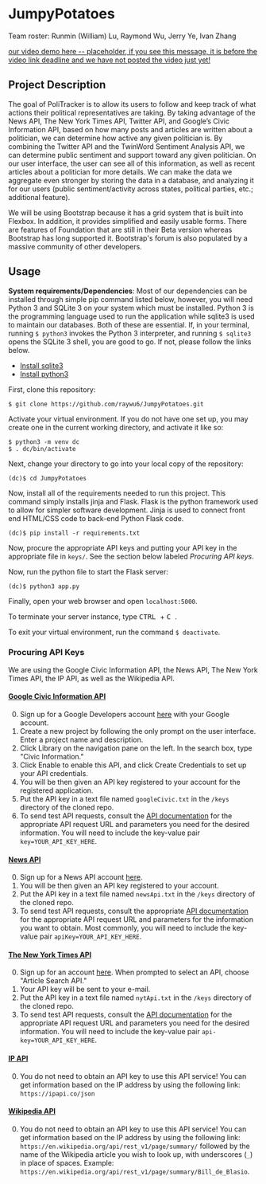 # JumpyPotatoes

Team roster: Runmin (William) Lu, Raymond Wu, Jerry Ye, Ivan Zhang

[our video demo here -- placeholder, if you see this message, it is before the video link deadline and we have not posted the video just yet!](https://google.com/)


## Project Description
The goal of PoliTracker is to allow its users to follow and keep track of what actions their political representatives are taking. By taking advantage of the News API, The New York Times API, Twitter API, and Google’s Civic Information API, based on how many posts and articles are written about a politician, we can determine how active any given politician is. By combining the Twitter API and the TwinWord Sentiment Analysis API, we can determine public sentiment and support toward any given politician. On our user interface, the user can see all of this information, as well as recent articles about a politician for more details. We can make the data we aggregate even stronger by storing the data in a database, and analyzing it for our users (public sentiment/activity across states, political parties, etc.; additional feature).

We will be using Bootstrap because it has a grid system that is built into Flexbox. In addition, it provides simplified and easily usable forms. There are features of Foundation that are still in their Beta version whereas Bootstrap has long supported it. Bootstrap's forum is also populated by a massive community of other developers.


## Usage

**System requirements/Dependencies**:
Most of our dependencies can be installed through simple pip command listed below, however, you will need Python 3 and SQLite 3 on your system which must be installed. Python 3 is the programming language used to run the application while sqlite3 is used to maintain our databases. Both of these are essential. If, in your terminal, running `$ python3` invokes the Python 3 interpreter, and running `$ sqlite3` opens the SQLite 3 shell, you are good to go. If not, please follow the links below.
* [Install sqlite3](https://mislav.net/rails/install-sqlite3/ "Install sqlite3")
* [Install python3](https://realpython.com/installing-python/ "Install python3")

First, clone this repository:
```
$ git clone https://github.com/raywu6/JumpyPotatoes.git
```
Activate your virtual environment. If you do not have one set up, you may create one in the current working directory, and activate it like so:
```
$ python3 -m venv dc
$ . dc/bin/activate
```

Next, change your directory to go into your local copy of the repository:
```
(dc)$ cd JumpyPotatoes
```
Now, install all of the requirements needed to run this project. This command simply installs jinja and Flask. Flask is the python framework used to allow for simpler software development. Jinja is used to connect front end HTML/CSS code to back-end Python Flask code.

```
(dc)$ pip install -r requirements.txt
```

Now, procure the appropriate API keys and putting your API key in the appropriate file in `keys/`. See the section below labeled *Procuring API keys*.

Now, run the python file to start the Flask server:
```
(dc)$ python3 app.py
```


Finally, open your web browser and open `localhost:5000`.

To terminate your server instance, type <kbd> CTRL </kbd> + <kbd> C </kbd>.

To exit your virtual environment, run the command `$ deactivate`.

### Procuring API Keys

We are using the Google Civic Information API, the News API, The New York Times API, the IP API, as well as the Wikipedia API.

#### [Google Civic Information API](https://developers.google.com/civic-information/docs/v2/)
0. Sign up for a Google Developers account [here](https://console.developers.google.com) with your Google account.
1. Create a new project by following the only prompt on the user interface. Enter a project name and description.
2. Click Library on the navigation pane on the left. In the search box, type "Civic Information."
3. Click Enable to enable this API, and click Create Credentials to set up your API credentials.
3. You will be then given an API key registered to your account for the registered application.
4. Put the API key in a text file named `googleCivic.txt` in the `/keys` directory of the cloned repo.
5. To send test API requests, consult the [API documentation](https://developers.google.com/civic-information/docs/v2/) for the appropriate API request URL and parameters you need for the desired information. You will need to include the key-value pair `key=YOUR_API_KEY_HERE`.

#### [News API](https://newsapi.org/)
0. Sign up for a News API account [here](https://newsapi.org/register).
1. You will be then given an API key registered to your account.
2. Put the API key in a text file named `newsApi.txt` in the `/keys` directory of the cloned repo.
3. To send test API requests, consult the appropriate [API documentation](https://newsapi.org/docs/get-started) for the appropriate API request URL and parameters for the information you want to obtain. Most commonly, you will need to include the key-value pair `apiKey=YOUR_API_KEY_HERE`.

#### [The New York Times API](https://developer.nytimes.com/)
0. Sign up for an account [here](https://developer.nytimes.com/signup). When prompted to select an API, choose "Article Search API."
1. Your API key will be sent to your e-mail.
2. Put the API key in a text file named `nytApi.txt` in the `/keys` directory of the cloned repo.
3. To send test API requests, consult the [API documentation](https://developer.nytimes.com/article_search_v2.json) for the appropriate API request URL and parameters you need for the desired information. You will need to include the key-value pair `api-key=YOUR_API_KEY_HERE`.

#### [IP API](https://ipapi.co/)
0. You do not need to obtain an API key to use this API service! You can get information based on the IP address by using the following link: `https://ipapi.co/json`

#### [Wikipedia API](https://en.wikipedia.org/api/rest_v1/)
0. You do not need to obtain an API key to use this API service! You can get information based on the IP address by using the following link: `https://en.wikipedia.org/api/rest_v1/page/summary/` followed by the name of the Wikipedia article you wish to look up, with underscores (`_`) in place of spaces. Example: `https://en.wikipedia.org/api/rest_v1/page/summary/Bill_de_Blasio`.